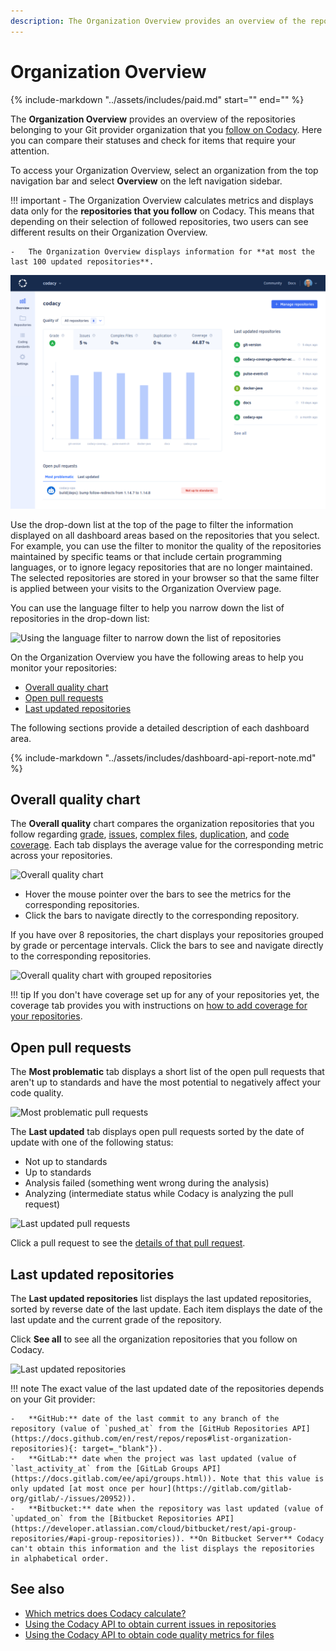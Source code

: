 ```yaml
---
description: The Organization Overview provides an overview of the repositories belonging to your Git provider organization that you follow on Codacy. Here you can compare their statuses and check for items that require your attention.
---
```


# Organization Overview

{%
    include-markdown "../assets/includes/paid.md"
    start="<!--paid-start-->"
    end="<!--paid-end-->"
%}

The **Organization Overview** provides an overview of the repositories belonging to your Git provider organization that you [follow on Codacy](managing-repositories.md). Here you can compare their statuses and check for items that require your attention.

To access your Organization Overview, select an organization from the top navigation bar and select **Overview** on the left navigation sidebar.

!!! important
    -   The Organization Overview calculates metrics and displays data only for the **repositories that you follow** on Codacy. This means that depending on their selection of followed repositories, two users can see different results on their Organization Overview.

    -   The Organization Overview displays information for **at most the last 100 updated repositories**.

![Organization Overview](images/organization-overview.png)<!-- TODO PLUTO-368 Update screenshot -->

Use the drop-down list at the top of the page to filter the information displayed on all dashboard areas based on the repositories that you select. For example, you can use the filter to monitor the quality of the repositories maintained by specific teams or that include certain programming languages, or to ignore legacy repositories that are no longer maintained. The selected repositories are stored in your browser so that the same filter is applied between your visits to the Organization Overview page.

You can use the language filter to help you narrow down the list of repositories in the drop-down list:

![Using the language filter to narrow down the list of repositories](images/organization-overview-filter-language.png)

On the Organization Overview you have the following areas to help you monitor your repositories:

-   [Overall quality chart](#overall-quality-chart)
-   [Open pull requests](#open-pull-requests)
-   [Last updated repositories](#last-updated-repositories)

The following sections provide a detailed description of each dashboard area.

{% include-markdown "../assets/includes/dashboard-api-report-note.md" %}

## Overall quality chart

The **Overall quality** chart compares the organization repositories that you follow regarding [grade](../faq/code-analysis/which-metrics-does-codacy-calculate.md#grade), [issues](../faq/code-analysis/which-metrics-does-codacy-calculate.md#issues), [complex files](../faq/code-analysis/which-metrics-does-codacy-calculate.md#complexity), [duplication](../faq/code-analysis/which-metrics-does-codacy-calculate.md#duplication), and [code coverage](../faq/code-analysis/which-metrics-does-codacy-calculate.md#code-coverage). Each tab displays the average value for the corresponding metric across your repositories.

![Overall quality chart](images/organization-overview-overall-quality.png)

-   Hover the mouse pointer over the bars to see the metrics for the corresponding repositories.
-   Click the bars to navigate directly to the corresponding repository.

If you have over 8 repositories, the chart displays your repositories grouped by grade or percentage intervals. Click the bars to see and navigate directly to the corresponding repositories.

![Overall quality chart with grouped repositories](images/organization-overview-overall-quality-grouped.png)

!!! tip
    If you don't have coverage set up for any of your repositories yet, the coverage tab provides you with instructions on [how to add coverage for your repositories](../coverage-reporter/index.md).

## Open pull requests

The **Most problematic** tab displays a short list of the open pull requests that aren't up to standards and have the most potential to negatively affect your code quality.

![Most problematic pull requests](images/organization-overview-prs-problematic.png)

The **Last updated** tab displays open pull requests sorted by the date of update with one of the following status:

-   Not up to standards
-   Up to standards
-   Analysis failed (something went wrong during the analysis)
-   Analyzing (intermediate status while Codacy is analyzing the pull request)

![Last updated pull requests](images/organization-overview-prs-last-updated.png)

Click a pull request to see the [details of that pull request](../repositories/pull-requests.md#status).

## Last updated repositories

The **Last updated repositories** list displays the last updated repositories, sorted by reverse date of the last update. Each item displays the date of the last update and the current grade of the repository.

Click **See all** to see all the organization repositories that you follow on Codacy.

![Last updated repositories](images/organization-overview-repositories-last-updated.png)

!!! note
    The exact value of the last updated date of the repositories depends on your Git provider:

    -   **GitHub:** date of the last commit to any branch of the repository (value of `pushed_at` from the [GitHub Repositories API](https://docs.github.com/en/rest/repos/repos#list-organization-repositories){: target=_"blank"}).
    -   **GitLab:** date when the project was last updated (value of `last_activity_at` from the [GitLab Groups API](https://docs.gitlab.com/ee/api/groups.html)). Note that this value is only updated [at most once per hour](https://gitlab.com/gitlab-org/gitlab/-/issues/20952)).
    -   **Bitbucket:** date when the repository was last updated (value of `updated_on` from the [Bitbucket Repositories API](https://developer.atlassian.com/cloud/bitbucket/rest/api-group-repositories/#api-group-repositories)). **On Bitbucket Server** Codacy can't obtain this information and the list displays the repositories in alphabetical order.

## See also

-   [Which metrics does Codacy calculate?](../faq/code-analysis/which-metrics-does-codacy-calculate.md)
-   [Using the Codacy API to obtain current issues in repositories](../codacy-api/examples/obtaining-current-issues-in-repositories.md)
-   [Using the Codacy API to obtain code quality metrics for files](../codacy-api/examples/obtaining-code-quality-metrics-for-files.md)
